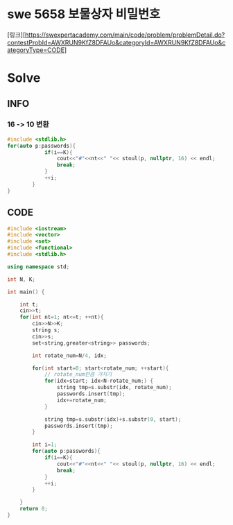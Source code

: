 # swe 5658 보물상자 비밀번호

[링크][https://swexpertacademy.com/main/code/problem/problemDetail.do?contestProbId=AWXRUN9KfZ8DFAUo&categoryId=AWXRUN9KfZ8DFAUo&categoryType=CODE]



# Solve

## INFO

### 16 -> 10 변환

```c++
#include <stdlib.h>
for(auto p:passwords){
            if(i==K){
                cout<<"#"<<nt<<" "<< stoul(p, nullptr, 16) << endl;
                break;
            }
            ++i;
        }
}

```



## CODE

```C++
#include <iostream>
#include <vector>
#include <set>
#include <functional>
#include <stdlib.h>

using namespace std;

int N, K;

int main() {

    int t;
    cin>>t;
    for(int nt=1; nt<=t; ++nt){
        cin>>N>>K;
        string s;
        cin>>s;
        set<string,greater<string>> passwords;

        int rotate_num=N/4, idx;

        for(int start=0; start<rotate_num; ++start){
            // rotate_num만큼 가지기
            for(idx=start; idx<N-rotate_num;) {
                string tmp=s.substr(idx, rotate_num);
                passwords.insert(tmp);
                idx+=rotate_num;
            }

            string tmp=s.substr(idx)+s.substr(0, start);
            passwords.insert(tmp);
        }

        int i=1;
        for(auto p:passwords){
            if(i==K){
                cout<<"#"<<nt<<" "<< stoul(p, nullptr, 16) << endl;
                break;
            }
            ++i;
        }

    }
    return 0;
}
```


